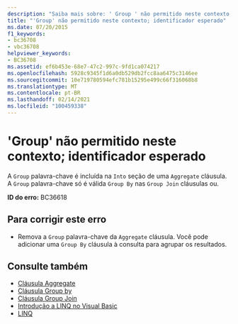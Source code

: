 ```yaml
---
description: "Saiba mais sobre: ' Group ' não permitido neste contexto; identificador esperado"
title: "'Group' não permitido neste contexto; identificador esperado"
ms.date: 07/20/2015
f1_keywords:
- bc36708
- vbc36708
helpviewer_keywords:
- BC36708
ms.assetid: ef6b453e-68e7-47c2-997c-9fd1ca074217
ms.openlocfilehash: 5928c9345f1d6a0db529db2fcc8aa6475c3146ee
ms.sourcegitcommit: 10e719780594efc781b15295e499c66f316068b8
ms.translationtype: MT
ms.contentlocale: pt-BR
ms.lasthandoff: 02/14/2021
ms.locfileid: "100459338"
---
```

# <a name="group-not-allowed-in-this-context-identifier-expected"></a>'Group' não permitido neste contexto; identificador esperado

A `Group` palavra-chave é incluída na `Into` seção de uma `Aggregate` cláusula. A `Group` palavra-chave só é válida `Group By` nas `Group Join` cláusulas ou.  
  
 **ID do erro:** BC36618  
  
## <a name="to-correct-this-error"></a>Para corrigir este erro  
  
- Remova a `Group` palavra-chave da `Aggregate` cláusula. Você pode adicionar uma `Group By` cláusula à consulta para agrupar os resultados.  
  
## <a name="see-also"></a>Consulte também

- [Cláusula Aggregate](../language-reference/queries/aggregate-clause.md)
- [Cláusula Group by](../language-reference/queries/group-by-clause.md)
- [Cláusula Group Join](../language-reference/queries/group-join-clause.md)
- [Introdução a LINQ no Visual Basic](../programming-guide/language-features/linq/introduction-to-linq.md)
- [LINQ](../programming-guide/language-features/linq/index.md)
